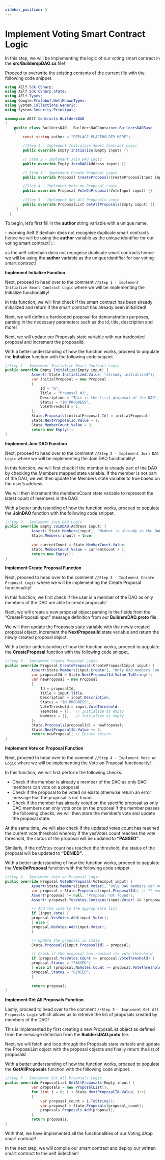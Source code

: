 ```yaml
---
sidebar_position: 3
---
```


# Implement Voting Smart Contract Logic

In this step, we will be implementing the logic of our voting smart contract in the **src/BuilderspDAO.cs** file!

Proceed to overwrite the existing contents of the current file with the following code snippet.

```csharp showLineNumbers
using AElf.Sdk.CSharp;
using AElf.Sdk.CSharp.State;
using AElf.Types;
using Google.Protobuf.WellKnownTypes;
using System.Collections.Generic;
using System.Security.Principal;

namespace AElf.Contracts.BuildersDAO
{
    public class BuildersDAO : BuildersDAOContainer.BuildersDAOBase
    {
        const string author = "REPLACE PLACEHOLDER HERE";

        //Step 1 - Implement Initialize Smart Contract Logic 
        public override Empty Initialize(Empty input) {}

        // Step 2 - Implement Join DAO Logic 
        public override Empty JoinDAO(Address input) {}

        // Step 3 - Implement Create Proposal Logic 
        public override Proposal CreateProposal(CreateProposalInput input) {}

        //Step 4 - Implement Vote on Proposal Logic 
        public override Proposal VoteOnProposal(VoteInput input) {}
        
        //Step 5 - Implement Get All Proposals Logic
        public override ProposalList GetAllProposals(Empty input) {}
     }    
  }
```
To begin, let’s first fill in the **author** string variable with a unique name.

:::warning
Aelf Sidechain does not recognise duplicate smart contracts hence we will be using the **author** variable as the unique identifier for our voting smart contract!
:::

 as the aelf sidechain does not recognise duplicate smart contracts hence we will be using the **author** variable as the unique identifier for our voting smart contract!

**Implement Initialize Function**

Next, proceed to head over to the comment `//Step 1 - Implement Initialize Smart Contract Logic` where we will be implementing the Initialize functionality!

In this function, we will first check if the smart contract has been already initialized and return if the smart contract has already been initialized!

Next, we will define a hardcoded proposal for demonstration purposes, parsing in the necessary parameters such as the id, title, description and more!

Next, we will update our Proposals state variable with our hardcoded proposal and increment the proposalId.

With a better understanding of how the function works, proceed to populate the **Initialize** function with the following code snippet.

```csharp showLineNumbers
//Step 1 - Implement Initialize Smart Contract Logic 
public override Empty Initialize(Empty input) {
            Assert(!State.Initialized.Value, "already initialized");
            var initialProposal = new Proposal
            {
                Id = "0",
                Title = "Proposal #1",
                Description = "This is the first proposal of the DAO",
                Status = "IN PROGRESS",
                VoteThreshold = 1,            
            };
            State.Proposals[initialProposal.Id] = initialProposal;
            State.NextProposalId.Value = 1;
            State.MemberCount.Value = 0;
            return new Empty();
}
```
**Implement Join DAO Function**

Next, proceed to head over to the comment `//Step 2 - Implement Join DAO Logic` where we will be implementing the Join DAO functionality!

In this function, we will first check if the member is already part of the DAO by checking the Members mapped state variable. If the member is not part of the DAO, we will then update the Members state variable to true based on the user’s address.

We will then increment the membersCount state variable to represent the latest count of members in the DAO!

With a better understanding of how the function works, proceed to populate the **JoinDAO** function with the following code snippet.

```csharp showLineNumbers
//Step 2 - Implement Join DAO Logic 
public override Empty JoinDAO(Address input) {
            Assert(!State.Members[input], "Member is already in the DAO");
            State.Members[input] = true;
         
            var currentCount = State.MemberCount.Value;
            State.MemberCount.Value = currentCount + 1;
            return new Empty();
}
```
**Implement Create Proposal Function**

Next, proceed to head over to the comment `//Step 3 - Implement Create Proposal Logic` where we will be implementing the Create Proposal functionality!

In this function, we first check if the user is a member of the DAO as only members of the DAO are able to create proposals!

Next, we will create a new proposal object parsing in the fields from the “CreateProposalInput” message definition from our **BuildersDAO.proto** file.

We will then update the Proposals state variable with the newly created proposal object, increment the **NextProposalId** state variable and return the newly created proposal object.

With a better understanding of how the function works, proceed to populate the **CreateProposal** function with the following code snippet.

```csharp showLineNumbers
//Step 3 - Implement Create Proposal Logic 
public override Proposal CreateProposal(CreateProposalInput input) {
            Assert(State.Members[input.Creator], "Only DAO members can create proposals");
            var proposalId = State.NextProposalId.Value.ToString();
            var newProposal = new Proposal
            {
                Id = proposalId,
                Title = input.Title,
                Description = input.Description,
                Status = "IN PROGRESS",
                VoteThreshold = input.VoteThreshold,
                YesVotes = {},  // Initialize as empty
                NoVotes = {},   // Initialize as empty
            };
            State.Proposals[proposalId] = newProposal;
            State.NextProposalId.Value += 1;
            return newProposal; // Ensure return
}
```
**Implement Vote on Proposal Function**

Next, proceed to head over to the comment `//Step 4 - Implement Vote on Logic` where we will be implementing the Vote on Proposal functionality!

In this function, we will first perform the following checks:

- Check if the member is already a member of the DAO as only DAO members can vote on a proposal
- Check if the proposal to be voted on exists otherwise return an error message that the proposal is not found
- Check if the member has already voted on the specific proposal as only DAO members can only vote once on the proposal
If the member passes the following checks, we will then store the member’s vote and update the proposal state.

At the same time, we will also check if the updated votes count has reached the current vote threshold whereby if the yesVotes count reaches the vote threshold, the status of the proposal will be updated to **“PASSED”**.

Similarly, if the noVotes count has reached the threshold, the status of the proposal will be updated to **“DENIED”**.

With a better understanding of how the function works, proceed to populate the **VoteOnProposal** function with the following code snippet.

```csharp showLineNumbers
//Step 4 - Implement Vote on Proposal Logic 
public override Proposal VoteOnProposal(VoteInput input) {
            Assert(State.Members[input.Voter], "Only DAO members can vote");
            var proposal = State.Proposals[input.ProposalId]; // ?? new proposal
            Assert(proposal != null, "Proposal not found");
            Assert(!proposal.YesVotes.Contains(input.Voter) && !proposal.NoVotes.Contains(input.Voter), "Member already voted");

            // Add the vote to the appropriate list
            if (input.Vote) {
            proposal.YesVotes.Add(input.Voter);
            } else {
            proposal.NoVotes.Add(input.Voter);
            }

            // Update the proposal in state
            State.Proposals[input.ProposalId] = proposal;

            // Check if the proposal has reached its vote threshold
            if (proposal.YesVotes.Count >= proposal.VoteThreshold) {
            proposal.Status = "PASSED";
            } else if (proposal.NoVotes.Count >= proposal.VoteThreshold) {
            proposal.Status = "DENIED";
            }
            
            return proposal;
}
```
**Implement Get All Proposals Function**

Lastly, proceed to head over to the comment `//Step 5 - Implement Get All Proposals Logic` which allows us to retrieve the list of proposals created by members of the DAO!

This is implemented by first creating a new ProposalList object as defined from the message definition from the **BuildersDAO.proto** file.

Next, we will fetch and loop through the Proposals state variable and update the ProposalList object with the proposal objects and finally return the list of proposals!

With a better understanding of how the function works, proceed to populate the **GetAllProposals** function with the following code snippet.

```csharp showLineNumbers
//Step 5 - Implement Get All Proposals Logic 
public override ProposalList GetAllProposals(Empty input) {     
            var proposals = new ProposalList();
            for (int i = 0; i < State.NextProposalId.Value; i++)
            {
                var proposal_count = i.ToString();
                var proposal = State.Proposals[proposal_count];
                proposals.Proposals.Add(proposal);
            }
            return proposals;
}
```

With that, we have implemented all the functionalities of our Voting dApp smart contract!

In the next step, we will compile our smart contract and deploy our written smart contract to the aelf Sidechain!
